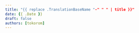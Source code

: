 ```yaml
---
title: "{{ replace .TranslationBaseName "-" " " | title }}"
date: {{ .Date }}
draft: false
authors: [tokorom]
---
```


